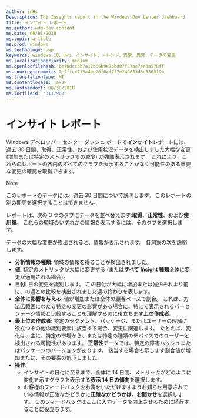```yaml
---
author: jnHs
Description: The Insights report in the Windows Dev Center dashboard
title: インサイト レポート
ms.author: wdg-dev-content
ms.date: 06/01/2018
ms.topic: article
ms.prod: windows
ms.technology: uwp
keywords: windows 10、uwp、インサイト、トレンド、異常、異常、データの変更
ms.localizationpriority: medium
ms.openlocfilehash: be70dccbb7a12b65b9e7bbd07f27ae7ea3a578ff
ms.sourcegitcommit: 7efffcc715a4be26f0cf7f7e249653d8c356319b
ms.translationtype: MT
ms.contentlocale: ja-JP
ms.lasthandoff: 08/30/2018
ms.locfileid: "3117963"
---
```

# <a name="insights-report"></a>インサイト レポート


Windows デベロッパー センター ダッシュ ボードで**インサイト**レポートには、過去 30 日間、取得、正常性、および使用状況データを検出しました大幅な変更 (増加または特定のメトリックでの減少) が強調表示されます。 これにより、これらのレポートの各内のすべてのグラフを表示することがなく可能性のある重要な変更の確認を取得できます。

> [!NOTE]
> このレポートのデータには、過去 30 日間について説明します。 このレポートの別の期間を選択することはできません。

レポートは、次の 3 つのタブにデータを並べ替えます:**取得**、**正常性**、および**使用量**。 これらの領域のいずれかの情報を表示するには、そのタブを選択します。

データの大幅な変更が検出されると、情報が表示されます。 各洞察の次を説明します。
- **分析情報の種類**: 領域の情報を得ることが検出されました。
- **値**: 特定のメトリックが大幅に変更する (または**すべて** **Insight 種類**全体に変更が適用される場合)。
- **日付**: 日の変更を識別します。 この日付が大幅に増加または減少それより前に、の週との比較を検出されました週の終わりを表します。
- **全体に影響を与える**: 値が増加または全体の顧客ベースで割合。 これは、方法広範囲にわたる特定の変更の影響がある場合に、特にで表示されるパーセンテージ情報と比較することを理解するのに役立ちます**上の作成者**。
- **最上位の作成者**: 特定のセグメント、パッケージ、またはユーザーの理解に役立つその他の識別要素に該当する場合、変更に関連します。 たとえば、変化は、主に、特定の市場から、または特定の種類のデバイスでのユーザーと検出される可能性があります。 **正常性**データでは、特定の障害ハッシュまたはパッケージのバージョンがあります。 該当する場合も示します割合値が増加または、その要素の低下しました。
- **操作**:
   - インサイトの日付に至るまで、全体に 14 日間、メトリックがどのように変化を示すグラフを表示する**表示 14 日の傾向**を選択します。
   - お客様のフィードバックをお寄せいただけますようお知らせ用意されている情報が正確なかどうかに**正確なかどうかは、お聞かせ**を選択します。 このフィードバックはここに入力データを向上させるために続行することに役立ちます。 


